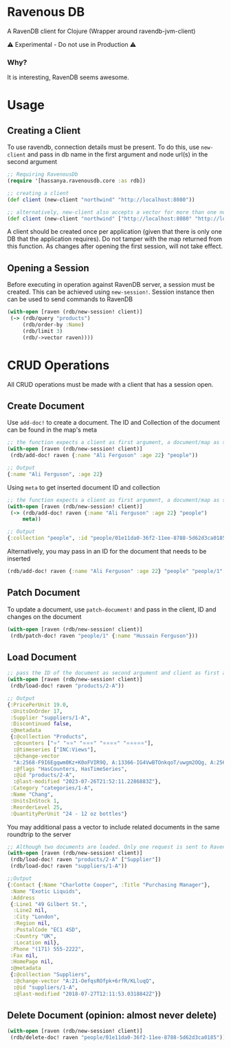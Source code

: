 # Ravenous DB
A RavenDB client for Clojure (Wrapper around ravendb-jvm-client) 

⚠️ Experimental - Do not use in Production ⚠️

### Why?
It is interesting, RavenDB seems awesome.

# Usage
## Creating a Client
To use ravendb, connection details must be present. To do this, use `new-client` and pass in db name in the first argument and node url(s) in the second argument
```clojure
;; Requiring RavenousDb
(require '[hassanya.ravenousdb.core :as rdb])

;; creating a client
(def client (new-client "northwind" "http://localhost:8080"))

;; alternatively, new-client also accepts a vector for more than one node
(def client (new-client "northwind" ["http://localhost:8080" "http://localhost:8000"]))
```
A client should be created once per application (given that there is only one DB that the application requires). 
Do not tamper with the map returned from this function. As changes after opening the first session, will not take effect.

## Opening a Session
Before executing in operation against RavenDB server, a session must be created. This can be achieved using `new-session!`.
Session instance then can be used to send commands to RavenDB
```clojure
(with-open [raven (rdb/new-session! client)]
 (-> (rdb/query "products")
     (rdb/order-by :Name)
     (rdb/limit 3)
     (rdb/->vector raven))))
```
# CRUD Operations
All CRUD operations must be made with a client that has a session open.

## Create Document
Use `add-doc!` to create a document. The ID and Collection of the document can be found in the map's meta
```clojure
;; the function expects a client as first argument, a document/map as second argument and name of the collection as lasst argument
(with-open [raven (rdb/new-session! client)]
 (rdb/add-doc! raven {:name "Ali Ferguson" :age 22} "people"))

;; Output
{:name "Ali Ferguson", :age 22}
```

Using `meta` to get inserted document ID and collection
```clojure
;; the function expects a client as first argument, a document/map as second argument and name of the collection as the last argument
(with-open [raven (rdb/new-session! client)]
 (-> (rdb/add-doc! raven {:name "Ali Ferguson" :age 22} "people")
     meta))

;; Output
{:collection "people", :id "people/01e11da0-36f2-11ee-8788-5d62d3ca0185"}
```

Alternatively, you may pass in an ID for the document that needs to be inserted
```clojure
(rdb/add-doc! raven {:name "Ali Ferguson" :age 22} "people" "people/1" true)
```

## Patch Document
To update a document, use `patch-document!` and pass in the client, ID and changes on the document
```clojure
(with-open [raven (rdb/new-session! client)]
 (rdb/patch-doc! raven "people/1" {:name "Hussain Ferguson"}))
```

## Load Document
```clojure
;; pass the ID of the document as second argument and client as first argument
(with-open [raven (rdb/new-session! client)]
 (rdb/load-doc! raven "products/2-A"))

;; Output
{:PricePerUnit 19.0,
 :UnitsOnOrder 17,
 :Supplier "suppliers/1-A",
 :Discontinued false,
 :@metadata
 {:@collection "Products",
  :@counters ["⭐" "⭐⭐" "⭐⭐⭐" "⭐⭐⭐⭐" "⭐⭐⭐⭐⭐"],
  :@timeseries ["INC:Views"],
  :@change-vector
  "A:2568-F9I6Egqwm0Kz+K0oFVIR9Q, A:13366-IG4VwBTOnkqoT/uwgm2OQg, A:2568-OSKWIRBEDEGoAxbEIiFJeQ, A:8429-OefqsROfpk+6rfR/KLluqQ",
  :@flags "HasCounters, HasTimeSeries",
  :@id "products/2-A",
  :@last-modified "2023-07-26T21:52:11.2286883Z"},
 :Category "categories/1-A",
 :Name "Chang",
 :UnitsInStock 1,
 :ReorderLevel 25,
 :QuantityPerUnit "24 - 12 oz bottles"}
```
You may additional pass a vector to include related documents in the same roundtrip to the server
```clojure
;; Although two documents are loaded. Only one request is sent to RavenDB server.
(with-open [raven (rdb/new-session! client)]
 (rdb/load-doc! raven "products/2-A" ["Supplier"])
 (rdb/load-doc! raven "suppliers/1-A"))

;;Output
{:Contact {:Name "Charlotte Cooper", :Title "Purchasing Manager"},
 :Name "Exotic Liquids",
 :Address
 {:Line1 "49 Gilbert St.",
  :Line2 nil,
  :City "London",
  :Region nil,
  :PostalCode "EC1 4SD",
  :Country "UK",
  :Location nil},
 :Phone "(171) 555-2222",
 :Fax nil,
 :HomePage nil,
 :@metadata
 {:@collection "Suppliers",
  :@change-vector "A:21-OefqsROfpk+6rfR/KLluqQ",
  :@id "suppliers/1-A",
  :@last-modified "2018-07-27T12:11:53.0318842Z"}}
```

## Delete Document (opinion: almost never delete)
```clojure
(with-open [raven (rdb/new-session! client)]
 (rdb/delete-doc! raven "people/01e11da0-36f2-11ee-8788-5d62d3ca0185"))
```
